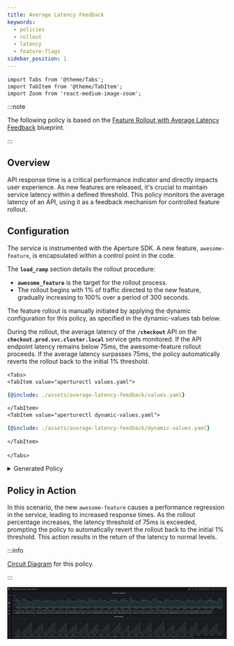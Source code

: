 ```yaml
---
title: Average Latency Feedback
keywords:
  - policies
  - rollout
  - latency
  - feature-flags
sidebar_position: 1
---
```


```mdx-code-block
import Tabs from '@theme/Tabs';
import TabItem from '@theme/TabItem';
import Zoom from 'react-medium-image-zoom';
```

:::note

The following policy is based on the
[Feature Rollout with Average Latency Feedback](/reference/blueprints/feature-rollout/base.md)
blueprint.

:::

## Overview

API response time is a critical performance indicator and directly impacts user
experience. As new features are released, it's crucial to maintain service
latency within a defined threshold. This policy monitors the average latency of
an API, using it as a feedback mechanism for controlled feature rollout.

## Configuration

The service is instrumented with the Aperture SDK. A new feature,
`awesome-feature`, is encapsulated within a control point in the code.

The **`load_ramp`** section details the rollout procedure:

- **`awesome_feature`** is the target for the rollout process.
- The rollout begins with 1% of traffic directed to the new feature, gradually
  increasing to 100% over a period of 300 seconds.

The feature rollout is manually initiated by applying the dynamic configuration
for this policy, as specified in the dynamic-values tab below.

During the rollout, the average latency of the **`/checkout`** API on the
**`checkout.prod.svc.cluster.local`** service gets monitored. If the API
endpoint latency remains below 75ms, the awesome-feature rollout proceeds. If
the average latency surpasses 75ms, the policy automatically reverts the rollout
back to the initial 1% threshold.

```mdx-code-block
<Tabs>
<TabItem value="aperturectl values.yaml">
```

```yaml
{@include: ./assets/average-latency-feedback/values.yaml}
```

```mdx-code-block
</TabItem>
<TabItem value="aperturectl dynamic-values.yaml">
```

```yaml
{@include: ./assets/average-latency-feedback/dynamic-values.yaml}
```

```mdx-code-block
</TabItem>

</Tabs>

```

<details><summary>Generated Policy</summary>
<p>

```yaml
{@include: ./assets/average-latency-feedback/policy.yaml}
```

</p>
</details>

## Policy in Action

In this scenario, the new `awesome-feature` causes a performance regression in
the service, leading to increased response times. As the rollout percentage
increases, the latency threshold of 75ms is exceeded, prompting the policy to
automatically revert the rollout back to the initial 1% threshold. This action
results in the return of the latency to normal levels.

:::info

[Circuit Diagram](./assets/average-latency-feedback/graph.mmd.svg) for this
policy.

:::

<Zoom>

![Feature Rollout with Average Latency Feedback](./assets/average-latency-feedback/dashboard.png)

</Zoom>
